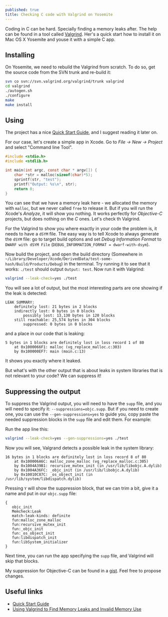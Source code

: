 ```yaml
---
published: true
title: Checking C code with Valgrind on Yosemite
---
```


Coding in C can be hard. Specially finding a memory leaks after. The help can be found in a tool called [Valgrind](http://valgrind.org). Her's a quick start how to install it on Mac OS X Yosemite and youse it with a simple C app.

## Installing
On Yosemite, we need to rebuild the Valgrind from scratch. To do so, get the source code from the SVN trunk and re-build it:

``` bash
svn co svn://svn.valgrind.org/valgrind/trunk valgrind
cd valgrind
./autogen.sh
./configure
make
make install
```

## Using
The project has a nice [Quick Start Guide](http://valgrind.org/docs/manual/quick-start.html#quick-start.intro), and I suggest reading it later on.

For our case, let's create a simple app in Xcode. Go to _File -> New -> Project_ and select "Command line Tool". 

``` c
#include <stdio.h>
#include <stdlib.h>

int main(int argc, const char * argv[]) {
    char *str = malloc(sizeof(char)*5);
    sprintf(str, "test");
    printf("Output: %s\n", str);
    return 0;
}
```

You can see that we have a memory leak here - we allocated the memory with `malloc`, but we never called `free` to release it. But if you will run the Xcode's _Analyze_, it will show you nothing. It works perfectly for _Objective-C_ projects, but does nothing on the _C_ ones. Let's check th Valgrind.

For the Valgrind to show you where exactly in your code the problem is, it needs to have a `dSYM` file. The easy way is to tell Xcode to always generate the `dSYM` file: go to target build options and set _Debug Information Format_ to `DWARF with dSYM File` (`DEBUG_INFORMATION_FORMAT = dwarf-with-dsym`).

Now build the project, and open the build directory (Somewhere in `~/Library/Developer/Xcode/DerivedData/test-some-hash/Build/Products/Debug`) in the terminal. Try running it to see that it works: `./test` should output `Output: test`. Now run it with Valgrind:

``` bash
valgrind --leak-check=yes ./test
```

You will see a lot of output, but the most interesting parts are one showing if the leak is detected:

```
LEAK SUMMARY:
	definitely lost: 21 bytes in 2 blocks
	indirectly lost: 0 bytes in 0 blocks
		possibly lost: 13,130 bytes in 120 blocks
	still reachable: 25,574 bytes in 304 blocks
		suppressed: 0 bytes in 0 blocks
```

and a place in our code that is leaking:

```
5 bytes in 1 blocks are definitely lost in loss record 1 of 80
	at 0x1000066F1: malloc (vg_replace_malloc.c:303)
	by 0x100000EF7: main (main.c:13)
```

It shows you exactly where it leaked.

But what's with the other output that is about leaks in system libraries that is not relevant to your code? We can suppress it!

## Suppressing the output
To suppress the Valgrind output, you will need to have the `supp` file, and you will need to specify it: `--suppressions=objc.supp`. But if you need to create one, you can use the `--gen-suppressions=yes` to guide you, copy paste the needed suppression blocks in the `supp` file and edit them. For example:

Run the app line this:

``` bash
valgrind --leak-check=yes --gen-suppressions=yes ./test
```

Now you will see, Valgrand detects a possible leak in the system library:

```
16 bytes in 1 blocks are definitely lost in loss record 8 of 80
	at 0x100006A6C: malloc_zone_malloc (vg_replace_malloc.c:305)
	by 0x1004A39B1: recursive_mutex_init (in /usr/lib/libobjc.A.dylib)
    by 0x1004A36FC: _objc_init (in /usr/lib/libobjc.A.dylib)
    by 0x10010C87C: _os_object_init (in /usr/lib/system/libdispatch.dylib)
```

Pressing `Y` will show the suppression block, that we can trim a bit, give it a name and put in our `objc.supp` file:

```
{
   objc_init
   Memcheck:Leak
   match-leak-kinds: definite
   fun:malloc_zone_malloc
   fun:recursive_mutex_init
   fun:_objc_init
   fun:_os_object_init
   fun:libdispatch_init
   fun:libSystem_initializer
}
```

Next time, you can run the app specifying the `supp` file, and Valgrind will skip that blocks.

My suppression for Objective-C can be found in a [gist](https://gist.github.com/xslim/ab46a930a956fac27f65). Feel free to propose changes.

## Useful links
- [Quick Start Guide](http://valgrind.org/docs/manual/quick-start.html#quick-start.intro)
- [Using Valgrind to Find Memory Leaks and Invalid Memory Use](http://www.cprogramming.com/debugging/valgrind.html)